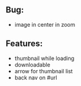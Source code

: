 ## Bug:
- image in center in zoom

## Features:
- thumbnail while loading
- downloadable
- arrow for thumbnail list
- back nav on #url